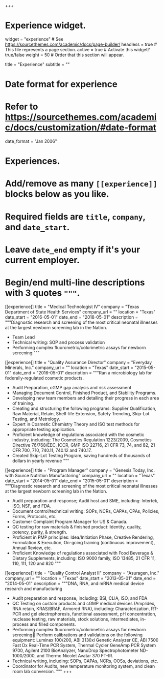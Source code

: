 +++
# Experience widget.
widget = "experience"  # See https://sourcethemes.com/academic/docs/page-builder/
headless = true  # This file represents a page section.
active = true  # Activate this widget? true/false
weight = 50  # Order that this section will appear.

title = "Experience"
subtitle = ""

# Date format for experience
#   Refer to https://sourcethemes.com/academic/docs/customization/#date-format
date_format = "Jan 2006"

# Experiences.
#   Add/remove as many `[[experience]]` blocks below as you like.
#   Required fields are `title`, `company`, and `date_start`.
#   Leave `date_end` empty if it's your current employer.
#   Begin/end multi-line descriptions with 3 quotes `"""`.
[[experience]]
  title = "Medical Technologist IV"
  company = "Texas Department of State Health Services"
  company_url = ""
  location = "Texas"
  date_start = "2016-05-01"
  date_end = "2018-05-01"
  description = """Diagnostic research and screening of the most critical neonatal illnesses at the largest newborn screening lab in the Nation.
  
  * Team Lead
  * Technical writing: SOP and process validation
  * Performing complex fluorometric/colorimetric assays for newborn screening
  """

[[experience]]
  title = "Quality Assurance Director"
  company = "Everyday Minerals, Inc."
  company_url = ""
  location = "Texas"
  date_start = "2015-05-01"
  date_end = "2016-05-01"
  description = """Ran a microbiology lab for federally-regulated cosmetic products.
  
  * Audit Preparation, cGMP gap analysis and risk assessment
  * Managing Document Control, Finished Product, and Stability Programs.
  * Developing new team members and detailing their progress in each area of training.  
  * Creating and structuring the following programs:  Supplier Qualification, Raw Material, Retain, Shelf-life Extension, Safety Trending, Skip-Lot Testing, and Metrology.
  * Expert in Cosmetic Chemistry Theory and ISO test methods for appropriate testing application.
  * Proficient knowledge of regulations associated with the cosmetic industry, including: The Cosmetics Regulation 1223/2009, Cosmetics Directive 76/768/EEC, ICCR, GMP ISO 22716, 21 CFR 73, 74, and 82, 21 CFR 700, 710, 740.11, 740.12 and 740.17.
  * Created Skip-Lot Testing Program, saving hundreds of thousands of dollars in yearly revenue
  """

[[experience]]
  title = "Program Manager"
  company = "Genesis Today, Inc. with Source Nutrition Manufactoring"
  company_url = ""
  location = "Texas"
  date_start = "2014-05-01"
  date_end = "2015-05-01"
  description = """Diagnostic research and screening of the most critical neonatal illnesses at the largest newborn screening lab in the Nation.
  
  * Audit preparation and response; Audit host and SME, including: Intertek, ISO, NSF, and FDA. 
  * Document control/technical writing:  SOPs, NCRs, CAPAs, CPAs, Policies, Forms, Protocols, etc.
  * Customer Complaint Program Manager for US & Canada.
  * QC testing for raw materials & finished product: Identity, quality, potency, purity, & strength.
  * Proficient in PMP principles: Idea/Initiation Phase, Creative Rendering, Formulation & Execution, On-going training (continuous improvement), Annual Review, etc.
  * Proficient Knowledge of regulations associated with Food Beverage & Dietary Supplements, including: ISO 9000 family, ISO 13485, 21 CFR 11, 110, 111, 120 and 820
  """

[[experience]]
  title = "Quality Control Analyst II"
  company = "Asuragen, Inc."
  company_url = ""
  location = "Texas"
  date_start = "2013-05-01"
  date_end = "2014-05-01"
  description = """DNA, RNA, and mRNA medical device research and manufacturing
  
  * Audit preparation and response, including: BSI, CLIA, ISO, and FDA
  * QC Testing on custom products and cGMP medical devices (Amplidex, RNA retain, KRAS/BRAF, Armored RNA), including: Characterization, RT-PCR and gel electrophoresis, functional assessment, pH concentration, nuclease testing, raw materials, stock solutions, intermediates, in-process and filled components.
  * Performing complex fluorometric/colorimetric assays for newborn screening	Perform calibrations and validations on the following equipment: Luminex 100/200, ABI 3130xl Genetic Analyzer CE, ABI 7500 Fast Dx Real-Time PCR System, Thermal Cycler GeneAmp PCR System 9700, Agilent 2100 BioAnalyzer, NanoDrop Spectrophotometer ND-1000/2000, and Thermo Nicolet Avatar 370 FT-IR. 
  * Technical writing, including: SOPs, CAPAs, NCRs, OOSs, deviations, etc.
  * Coordinator for Audits, new temperature monitoring system, and clean room lab conversion.
  """
+++
